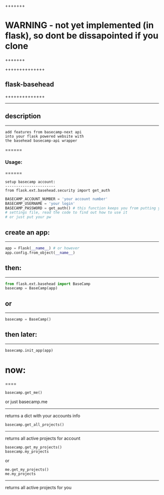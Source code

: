 +++++++
# WARNING - not yet implemented (in flask), so dont be dissapointed if you clone
+++++++

++++++++++++++
## flask-basehead
++++++++++++++


-------------
## description
-------------

    add features from basecamp-next api
    into your flask powered website with
    the basehead basecamp-api wrapper



======
### Usage:
======

    setup basecamp account:
    -----------------------
    from flask.ext.basehead.security import get_auth
```python
BASECAMP_ACCOUNT_NUMBER = 'your account number'
BASECAMP_USERNAME = 'your login'
BASECAMP_PASSWORD = get_auth() # this function keeps you from putting your pw in your
# settings file, read the code to find out how to use it
# or just put your pw
```

    
## create an app:
--------------
```python
app = Flask(__name__) # or however
app.config.from_object(__name__)
```
## then:
-----

```python
from flask.ext.basehead import BaseCamp
basecamp = BaseCamp(app)
```
## or
---
```python
basecamp = BaseCamp()
```    
## then later:
------------
```python
basecamp.init_app(app)
```

# now:
====



    basecamp.get_me() 


or just basecamp.me

-------------------------------------
returns a dict with your accounts info

    basecamp.get_all_projects() 
    
-------------------------------
returns all active projects for account

    basecamp.get_my_projects()
    basecamp.my_projects
or 

    me.get_my_projects()
    me.my_projects 
    
-------------------------------------------------
returns all active projects for you


